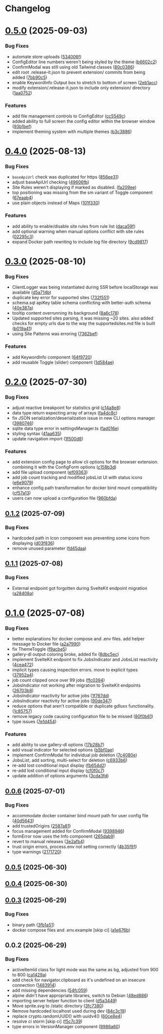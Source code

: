 # Changelog

# [0.5.0](https://github.com/gdluxx/gdluxx/compare/v0.4.0...v0.5.0) (2025-09-03)


### Bug Fixes

* automate store uploads ([534006f](https://github.com/gdluxx/gdluxx/commit/534006fa921721773563f2fce12cfebe51e4925f))
* ConfigEditor line numbers weren't being styled by the theme ([b6602c2](https://github.com/gdluxx/gdluxx/commit/b6602c2d1581d092c1d36298999d2c3bc4975b0d))
* ConfirmModal was still using old Tailwind classes ([80c0386](https://github.com/gdluxx/gdluxx/commit/80c03861c6b2e2b7b3350e928138c1a7e06c80ef))
* edit root .release-it.json to prevent extension/ commits from being added ([7bb90c5](https://github.com/gdluxx/gdluxx/commit/7bb90c58e0ef1ad337badbd1e641e222badc760c))
* enable KeywordInfo Output box to stretch to bottom of screen ([2eb1acc](https://github.com/gdluxx/gdluxx/commit/2eb1acc47e7f84df1673fd2ce6142c38d9952f02))
* modify extension/.release-it.json to include only extension/  directory ([1aa0752](https://github.com/gdluxx/gdluxx/commit/1aa075230ee8ecd3f05a49f26c1b35620971fa55))


### Features

* add file management controls to ConfigEditor ([cc5549c](https://github.com/gdluxx/gdluxx/commit/cc5549c00c9dce3a8384eab188a7508a9f8d79ad))
* added ability to full screen the config editor within the browser window ([93b1bef](https://github.com/gdluxx/gdluxx/commit/93b1befe56741ac6c1fc378c49e564c4b01285ff))
* implement theming system with multiple themes ([b3c3886](https://github.com/gdluxx/gdluxx/commit/b3c3886623b19e85d675297f15d5df79410d9db6))

# [0.4.0](https://github.com/gdluxx/gdluxx/compare/v0.3.0...v0.4.0) (2025-08-13)


### Bug Fixes

* `baseApiUrl` check was duplicated for https ([856ee31](https://github.com/gdluxx/gdluxx/commit/856ee31dec415295becc6210bc71da3b2d452b73))
* adjust baseApiUrl checking ([49606fb](https://github.com/gdluxx/gdluxx/commit/49606fb6c75e7d2e7679554d8aba45d3dad3860c))
* Site Rules weren't displaying if marked as disabled. ([fa209ee](https://github.com/gdluxx/gdluxx/commit/fa209eef3a39fff23acf36f19757d6671506124c))
* top positioning was missing from the sm variant of Toggle component ([67eaab4](https://github.com/gdluxx/gdluxx/commit/67eaab4b31aaeb6584ef9d35498bce9a192342e4))
* use plain objects instead of Maps ([101f330](https://github.com/gdluxx/gdluxx/commit/101f33067f21100d9b6135f690b90d848bf85655))


### Features

* add ability to enable/disable site rules from rule list ([daca59f](https://github.com/gdluxx/gdluxx/commit/daca59f3a9a78c6cef502083e41e4b8d4c9af131))
* add optional warning when manual options conflict with site rules ([02295c3](https://github.com/gdluxx/gdluxx/commit/02295c337ffc96ef47d88ea36a68b621ba909a8d))
* expand Docker path rewriting to include log file directory ([9cd9817](https://github.com/gdluxx/gdluxx/commit/9cd9817be836379cf7cce4a07b74b4ab8572092c))

# [0.3.0](https://github.com/gdluxx/gdluxx/compare/v0.2.0...v0.3.0) (2025-08-10)


### Bug Fixes

* ClientLogger was being instantiated during SSR before localStorage was available ([d5a714b](https://github.com/gdluxx/gdluxx/commit/d5a714bbd89ea7af6cd544817af4a612481819f1))
* duplicate key error for supported sites ([732f551](https://github.com/gdluxx/gdluxx/commit/732f551dfc1a9955647383fe50998d0101083ba2))
* schema.sql apiKey table schema conflicting with better-auth schema ([40e387a](https://github.com/gdluxx/gdluxx/commit/40e387a6a92619395afa2488503341e5d884e5da))
* tooltip content overrunning its background ([8a6c178](https://github.com/gdluxx/gdluxx/commit/8a6c178b988638f1420a848f687d4297b16e67d2))
* Updated supported sites parsing, it was missing ~20 sites. also added checks for empty urls due to the way the supportedsites.md file is built ([b019a41](https://github.com/gdluxx/gdluxx/commit/b019a4169917c79d7d257dcf40d60db5bb78cc85))
* using Site Patterns was erroring ([7362bef](https://github.com/gdluxx/gdluxx/commit/7362befc735f28df1e2ce318fb679a9f510c8f98))


### Features

* add KeywordInfo component ([64f9720](https://github.com/gdluxx/gdluxx/commit/64f9720ca7f40d0e3e1c6bd690710a8522561ae1))
* add reusable Toggle (slider) component ([1d584ae](https://github.com/gdluxx/gdluxx/commit/1d584ae005b1cd654e2a626025ac2e7fdc57f48d))

# [0.2.0](https://github.com/gdluxx/gdluxx/compare/v0.1.2...v0.2.0) (2025-07-30)


### Bug Fixes

* adjust reactive breakpoint for statistics grid ([c14a8e8](https://github.com/gdluxx/gdluxx/commit/c14a8e890e351d6f1bdda9d1d2252f0f1bf5f8b4))
* data type return expecting array of arrays ([fa4dc8c](https://github.com/gdluxx/gdluxx/commit/fa4dc8ca50dd70a7cc4e2b572916ffc7900aa374))
* fix JSON serialization/deserialization issue in new CLI options manager ([3980746](https://github.com/gdluxx/gdluxx/commit/3980746883c5a0bce591d3609cb801627ccc00cb))
* sqlite data type error in settingsManager.ts ([fad016e](https://github.com/gdluxx/gdluxx/commit/fad016eea79bbfccb775a159d8874e2dfeb8618b))
* styling syntax ([41aa635](https://github.com/gdluxx/gdluxx/commit/41aa635e809be7cb646e961064ab928df77dac3f))
* update navigation import ([1f500d8](https://github.com/gdluxx/gdluxx/commit/1f500d8ce842ff057aef8b0557477b6829c0463b))


### Features

* add extension config page to allow cli options for the browser extension. combining it with the ConfigForm options ([c158b3d](https://github.com/gdluxx/gdluxx/commit/c158b3d34d978e2b27c6af58c54f2c78be46952d))
* add file upload component ([ef09363](https://github.com/gdluxx/gdluxx/commit/ef09363716775f33b02d6d930623c486b26e0e84))
* add job count tracking and modified jobsList UI with status icons ([e6e9079](https://github.com/gdluxx/gdluxx/commit/e6e9079b69c7bdaee517d883b289178f78338a05))
* enhance config path transformation for docker bind mount compatibility ([cf57a13](https://github.com/gdluxx/gdluxx/commit/cf57a134543a222db3aeafe65c6040dea98775a7))
* users can now upload a configuration file ([960bfda](https://github.com/gdluxx/gdluxx/commit/960bfda2676cb0be3e8f794ce08cc34ff5a4d862))

## [0.1.2](https://github.com/gdluxx/gdluxx/compare/v0.1.1...v0.1.2) (2025-07-09)


### Bug Fixes

* hardcoded path in Icon component was preventing some icons from displaying ([d03f836](https://github.com/gdluxx/gdluxx/commit/d03f836445bbf1cefd0f9ca0d42944e5a905edd1))
* remove unused parameter ([fd45daa](https://github.com/gdluxx/gdluxx/commit/fd45daa66ab091330c183847d79126978de32a24))

## [0.1.1](https://github.com/gdluxx/gdluxx/compare/v0.1.0...v0.1.1) (2025-07-08)


### Bug Fixes

* External endpoint got forgotten during SvelteKit endpoint migration ([a28408a](https://github.com/gdluxx/gdluxx/commit/a28408a857f3452af4d621dafb8afddc3e56338a))

# [0.1.0](https://github.com/gdluxx/gdluxx/compare/v0.0.6...v0.1.0) (2025-07-08)


### Bug Fixes

* better explanations for docker compose and .env files. add helper message to Docker file ([a2a7990](https://github.com/gdluxx/gdluxx/commit/a2a79902efae493a48e35e2b3ee8f9e812fb416c))
* fix ThemeToggle ([f9acbe5](https://github.com/gdluxx/gdluxx/commit/f9acbe553bd61e0904f1c0902291baafeb035dd2))
* gallery-dl output coloring broke, added fix ([8dbc5ec](https://github.com/gdluxx/gdluxx/commit/8dbc5ecddf8929df239399d358be43fc08ddc12f))
* implement SvelteKit endpoint to fix JobsIndicator and JobsList reactivity ([4cea472](https://github.com/gdluxx/gdluxx/commit/4cea472c32b0ecf5111dbedbd6854651c7c98a6c))
* implicit types causing inspection errors. move to explicit types ([37952a4](https://github.com/gdluxx/gdluxx/commit/37952a49a247c190bb9191fe716acdc97a36e5e6))
* job count clipped once over 99 jobs ([ffc0394](https://github.com/gdluxx/gdluxx/commit/ffc0394490b1c80cc66258dee8f36c120b6356b8))
* JobsIndicator not working after migration to SvelteKit endpoints ([26703b8](https://github.com/gdluxx/gdluxx/commit/26703b8bdd46ed873f65fba507d2f06bd7e0b1e7))
* JobsIndicator reactivity for active jobs ([1f767dd](https://github.com/gdluxx/gdluxx/commit/1f767dd903ea5492c997a71f604cd1052ffcf37e))
* JobsIndicator reactivity for active jobs ([90de347](https://github.com/gdluxx/gdluxx/commit/90de34712ca23f36e319cb13b87bc23ad90c7dca))
* reduce options that aren't compatible or duplicate gdluxx functionality. ([1c85757](https://github.com/gdluxx/gdluxx/commit/1c85757f3dc21d21f14dfe56c4de15a72fe27526))
* remove legacy code causing configuration file to be missed ([80f0b61](https://github.com/gdluxx/gdluxx/commit/80f0b61f218a305ece7ba4807ee8e520a459716d))
* type issues ([7e1d454](https://github.com/gdluxx/gdluxx/commit/7e1d45494d3f6615036c0f0bfcef612ad2a2b81d))


### Features

* add ability to use gallery-dl options ([17b28b7](https://github.com/gdluxx/gdluxx/commit/17b28b77e78c4cd447f4a0d150dd3c8a17ba70a1))
* add visual indicator for selected options ([b5bf0ae](https://github.com/gdluxx/gdluxx/commit/b5bf0ae9570eb66fff89f24bd268fab95619ae26))
* implement ConfirmModal for individual job deletion ([7c4080e](https://github.com/gdluxx/gdluxx/commit/7c4080ecf85a9c01182809906df45d217f781213))
* JobsList, add sorting, multi-select for deletion ([c6933b6](https://github.com/gdluxx/gdluxx/commit/c6933b681f7b313e16401fb62a964003cd4a7a14))
* re-add lost conditional input display ([fb654d2](https://github.com/gdluxx/gdluxx/commit/fb654d2d3a5fab7dd46e1deeb421bb5e4bb1f28d))
* re-add lost conditional input display ([cf0f0c7](https://github.com/gdluxx/gdluxx/commit/cf0f0c7e387ccee5ddca21930943e78fbaa070c1))
* update addition of options arguments ([3cda3fd](https://github.com/gdluxx/gdluxx/commit/3cda3fd525339516fb04a2bb6548daf60a5a8a7f))

## [0.0.6](https://github.com/gdluxx/gdluxx/compare/v0.0.5...v0.0.6) (2025-07-01)


### Bug Fixes

* accommodate docker container bind mount path for user config file ([40d5643](https://github.com/gdluxx/gdluxx/commit/40d5643fcc37413799e7de80866e059c90668be2))
* add trustedOrigins ([2587a81](https://github.com/gdluxx/gdluxx/commit/2587a81e745f44b24fdbae084910467996dcc24b))
* focus management added for ConfirmModal ([9398946](https://github.com/gdluxx/gdluxx/commit/9398946887e3cf1d65e019ce0442087442bae734))
* formError now uses the Info component ([265dab9](https://github.com/gdluxx/gdluxx/commit/265dab9cba4cdf3e8d44c5d2bdfd4ebfcd6b0272))
* revert to manual releases ([3e2afb4](https://github.com/gdluxx/gdluxx/commit/3e2afb4e66f35cc4c7c1713c81d07b32fd218fe7))
* trust origin errors, process.env not setting correctly ([4b35f91](https://github.com/gdluxx/gdluxx/commit/4b35f918364cb84e06b726a6dbd0c286fcd8927d))
* type warnings ([2171720](https://github.com/gdluxx/gdluxx/commit/2171720b06e724c0231ecf5737fb37bf2e8d675b))

## [0.0.5](https://github.com/gdluxx/gdluxx/compare/v0.0.4...v0.0.5) (2025-06-30)

## [0.0.4](https://github.com/gdluxx/gdluxx/compare/v0.0.3...v0.0.4) (2025-06-30)

## [0.0.3](https://github.com/gdluxx/gdluxx/compare/v0.0.2...v0.0.3) (2025-06-29)


### Bug Fixes

* binary path ([3fb1a51](https://github.com/gdluxx/gdluxx/commit/3fb1a519a2434831237f6ed17f0d451bf35c950a))
* docker compose files and .env.example [skip ci] ([a1e676b](https://github.com/gdluxx/gdluxx/commit/a1e676b9fbbe2794bd5a493a26a950906000803c))

## 0.0.2 (2025-06-29)


### Bug Fixes

* activeItemId class for light mode was the same as bg, adjusted from 900 to 800 ([ca1429a](https://github.com/gdluxx/gdluxx/commit/ca1429abe5cc12aea789bd94db280268ca013722))
* add check for navigator.clipboard as it's undefined on an insecure connection ([1483914](https://github.com/gdluxx/gdluxx/commit/14839144a495f504a715734c7b868c527a183d84))
* add missing dependencies ([54fc059](https://github.com/gdluxx/gdluxx/commit/54fc059e6c9c7538443d4cd72795868a686605b9))
* alpine didn't have appropriate libraries, switch to Debian ([48ed886](https://github.com/gdluxx/gdluxx/commit/48ed886591c7aa12a4ac5b2e2cf52e40c22c9b43))
* importing server helper function to client ([d5a3449](https://github.com/gdluxx/gdluxx/commit/d5a3449934e28d0feb6fccda123644371691f1a2))
* Move sprite.svg to /static directory ([3fc7380](https://github.com/gdluxx/gdluxx/commit/3fc7380a830a19361a240a1611eeda4bcdbd3670))
* Remove hardcoded localhost used during dev ([84c3c19](https://github.com/gdluxx/gdluxx/commit/84c3c19cfc9fc05c7054aa534d0c88abda3ff50a))
* replace crypto.randomUUID() with uuidv4() ([60ce8e4](https://github.com/gdluxx/gdluxx/commit/60ce8e4e7fde14b9724c7f667e6e79ad07f25cf7))
* resolve ci storm [skip ci] ([f5c7c39](https://github.com/gdluxx/gdluxx/commit/f5c7c39c92a4e42bcf590088fa6ddaad2be2ba4e))
* type errors in VersionManager component ([9986a60](https://github.com/gdluxx/gdluxx/commit/9986a60546fe8f6222b9f90452e9139f5fd649af))

